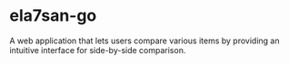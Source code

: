 # ela7san-go
A web application that lets users compare various items by providing an intuitive interface for side-by-side comparison.
